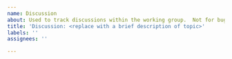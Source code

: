 ```yaml
---
name: Discussion
about: Used to track discussions within the working group.  Not for bugs/feature requests.
title: 'Discussion: <replace with a brief description of topic>'
labels: ''
assignees: ''

---
```


<!---
Use this issue to track discussions within this working group.
Delete this header and add details about the discussion topic.

Please do not file reports for bugs/feature requests for AMP in this repo.
Instead please use the amphtml repo for bugs/feature requests:
https://github.com/ampproject/amphtml/blob/master/CONTRIBUTING.md#report-a-bug
-->
